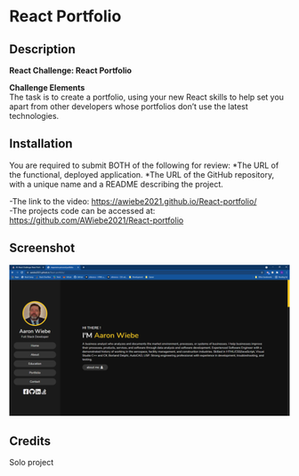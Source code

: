 # React Portfolio 

## Description 

**React Challenge: React Portfolio**

**Challenge Elements**\
The task is to create a portfolio, using your new React skills to help set you apart from other developers whose portfolios don’t use the latest technologies.


## Installation

You are required to submit BOTH of the following for review:
*The URL of the functional, deployed application.
*The URL of the GitHub repository, with a unique name and a README describing the project.


-The link to the video: https://awiebe2021.github.io/React-portfolio/ \
-The projects code can be accessed at: https://github.com/AWiebe2021/React-portfolio

## Screenshot
![React Portfolio](./Screenshot.png)

## Credits
Solo project

